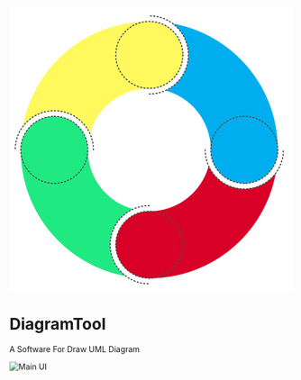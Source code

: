 ![icon](icons/diagramTool.svg "DiagramTool")


# DiagramTool
A Software For Draw UML Diagram

![Main UI](https://github.com/parisa-hr/UML-Diagram-Tool/blob/1bf2fbbcbf7e0e82e84b125bc7ca3884a6944b88/docs/diagramTool.gif)
